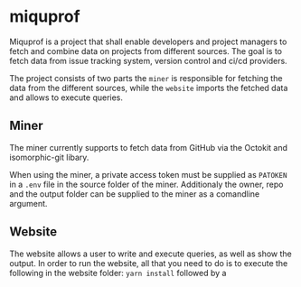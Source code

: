 # miquprof
 
Miquprof is a project that shall enable developers and project managers to fetch and combine data on projects from different sources. The goal is to fetch data from issue tracking system, version control and ci/cd providers.

The project consists of two parts the `miner` is responsible for fetching the data from the different sources, while the `website` imports the fetched data and allows to execute queries.

## Miner

The miner currently supports to fetch data from GitHub via the Octokit and isomorphic-git libary.

When using the miner, a private access token must be supplied as `PATOKEN` in a `.env` file in the source folder of the miner.
Additionaly the owner, repo and the output folder can be supplied to the miner as a comandline argument.

## Website

The website allows a user to write and execute queries, as well as show the output. In order to run the website, all that you need to do is to execute the following in the website folder: `yarn install` followed by a 
